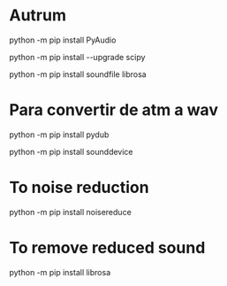 # Autrum
 
python -m pip install PyAudio

python -m pip install --upgrade scipy

python -m pip install soundfile librosa

# Para convertir de atm a wav
python -m pip install pydub 

python -m pip install sounddevice

# To noise reduction
python -m pip install noisereduce

# To remove reduced sound
python -m pip install librosa

